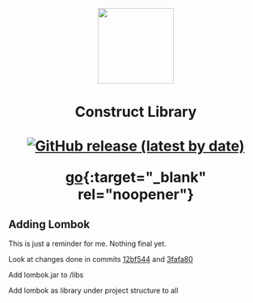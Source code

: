 <p align="center"><img id="logo" src="https://i.imgur.com/999HLpk.png" width="150"/></p>
<h1 align="center">Construct Library<br>
  <br>
  <a href="https://github.com/psyGamer/abc/releases"><img alt="GitHub release (latest by date)" src="https://img.shields.io/github/v/release/microsoft/cascadia-code?label=Release&style=flat-square"></a>
  
  [go](http://stackoverflow.com){:target="_blank" rel="noopener"}
  
</h1>

## Adding Lombok

This is just a reminder for me. Nothing final yet.

Look at changes done in commits [12bf544](https://github.com/psyGamer/Anvil/commit/3fafa809e13a01722b56f562c7f69f95b7f171f4)
and [3fafa80](https://github.com/psyGamer/Anvil/commit/12bf5444a6a0d784cad79ef4161985006bb4c828)

Add lombok.jar to <project-root>/libs

Add lombok as library under project structure to all
